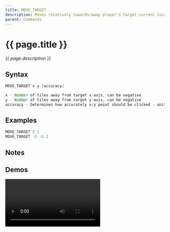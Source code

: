 ```yaml
---
title: MOVE_TARGET
description: Moves relatively towards/away player's target current location
parent: Commands
---
```


# {{ page.title }}

_{{ page.description }}_

## Syntax

```java
MOVE_TARGET x y [accuracy] 

x - Number of tiles away from target x-axis, can be negative
y - Number of tiles away from target y-axis, can be negative
accuracy - Determines how accurately x/y point should be clicked - unit is tiles, higher number means less accurate
```

## Examples

```java
MOVE_TARGET 5 1
MOVE_TARGET -5 -5 2
```

## Notes


## Demos

![](https://i.imgur.com/jezTLN6.mp4)

